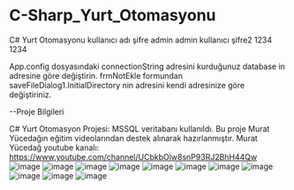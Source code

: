 # C-Sharp_Yurt_Otomasyonu
C# Yurt Otomasyonu
kullanıcı adı şifre admin admin
kullanıcı şifre2 1234 1234

App.config dosyasındaki connectionString adresini kurduğunuz database in adresine göre değiştirin.
frmNotEkle formundan saveFileDialog1.InitialDirectory  nin adresini kendi adresinize göre değiştiriniz.

--Proje Bilgileri

C# Yurt Otomasyon Projesi:
MSSQL veritabanı kullanıldı.
Bu proje Murat Yücedağın eğitim videolarından destek alınarak hazırlanmıştır.
Murat Yücedağ youtube kanalı: https://www.youtube.com/channel/UCbkbOlw8snP93RJ2BhH44Qw
![image](https://github.com/illkkeerr/C-Sharp_Yurt_Otomasyonu/assets/129404140/0fd87965-0290-4ea0-947f-4251d697dbc8)
![image](https://github.com/illkkeerr/C-Sharp_Yurt_Otomasyonu/assets/129404140/5506a0ba-40dc-4336-a001-9a5d928fd55f)
![image](https://github.com/illkkeerr/C-Sharp_Yurt_Otomasyonu/assets/129404140/422c68b0-9c96-4e32-b87c-fb166c278506)
![image](https://github.com/illkkeerr/C-Sharp_Yurt_Otomasyonu/assets/129404140/fdd0a319-0edd-460a-a683-ce754c3ce793)
![image](https://github.com/illkkeerr/C-Sharp_Yurt_Otomasyonu/assets/129404140/8bb7a9b9-ab38-401d-9de9-90630695c0f9)
![image](https://github.com/illkkeerr/C-Sharp_Yurt_Otomasyonu/assets/129404140/3960c893-14e3-4772-a274-906f46d4e402)
![image](https://github.com/illkkeerr/C-Sharp_Yurt_Otomasyonu/assets/129404140/459b9f2f-c198-49cb-9a2c-d2e6990cbcc6)
![image](https://github.com/illkkeerr/C-Sharp_Yurt_Otomasyonu/assets/129404140/5f800aaa-3f72-48fa-97f3-3f65a15d4b2b)
![image](https://github.com/illkkeerr/C-Sharp_Yurt_Otomasyonu/assets/129404140/fe071ed5-fc08-4b07-9972-9be6c3f24bbe)
![image](https://github.com/illkkeerr/C-Sharp_Yurt_Otomasyonu/assets/129404140/8042adc4-b064-4809-9e77-48f56d541cce)
![image](https://github.com/illkkeerr/C-Sharp_Yurt_Otomasyonu/assets/129404140/b98af372-e0e7-4b7f-86ce-c0047d999bce)
